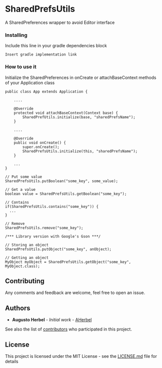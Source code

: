 # SharedPrefsUtils
A SharedPreferences wrapper to avoid Editor interface

### Installing

Include this line in your gradle dependencies block

```
Insert gradle implementation link
```

### How to use it

Initialize the SharedPreferences in onCreate or attachBaseContext methods of your Application class
```
public class App extends Application {

    ....
    
    @Override
    protected void attachBaseContext(Context base) {
        SharedPrefUtils.initialize(base, "sharedPrefsName");
    }
    
    ....

    @Override
    public void onCreate() {
        super.onCreate();
        SharedPrefsUtils.initialize(this, "sharedPrefsName");
    }

    ...
}

```

```
// Put some value
SharedPrefsUtils.putBoolean("some_key", some_value);

// Get a value
boolean value = SharedPrefsUtils.getBoolean("some_key");

// Contains
if(SharedPrefsUtils.contains("some_key")) {
  ...
}

// Remove
SharedPrefsUtils.remove("some_key");

/*** Library version with Google's Gson ***/

// Storing an object
SharedPrefsUtils.putObject("some_key", anObject);

// Getting an object
MyObject myObject = SharedPrefsUtils.getObject("some_key", MyObject.class);

```

## Contributing

Any comments and feedback are welcome, feel free to open an issue.

## Authors

* **Augusto Herbel** - *Initial work* - [AHerbel](https://github.com/AHerbel)

See also the list of [contributors](https://github.com/AHerbel/SharedPrefsUtils/contributors) who participated in this project.

## License

This project is licensed under the MIT License - see the [LICENSE.md](LICENSE.md) file for details
